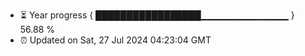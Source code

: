 - ⏳ Year progress { █████████████████▁▁▁▁▁▁▁▁▁▁▁▁▁ } 56.88 %
- ⏰ Updated on Sat, 27 Jul 2024 04:23:04 GMT

